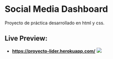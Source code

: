 # Social Media Dashboard
Proyecto de práctica desarrollado en html y css.
## Live Preview:
- **https://proyecto-lider.herokuapp.com/**
![](https://repository-images.githubusercontent.com/311035522/4c5cee80-2193-11eb-9036-3f2b4e00a39a)
